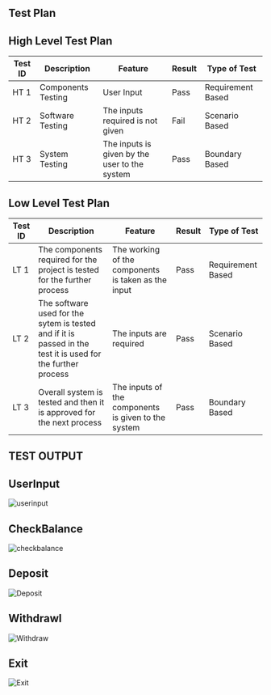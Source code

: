 ## Test Plan

## High Level Test Plan

| Test ID | Description |Feature | Result | Type of Test
|--|--|--|--|--|
| HT 1 | Components Testing |  User Input | Pass | Requirement Based 
| HT 2 | Software Testing | The inputs required is not given| Fail | Scenario Based 
| HT 3 | System Testing | The inputs   is given by the user to the system | Pass | Boundary Based 


## Low Level Test Plan    

| Test ID | Description |Feature| Result | Type of Test
|--|--|--|--|--|
| LT 1 | The components required for the project is tested for the further process | The working of the components is taken as the input | Pass | Requirement Based 
| LT 2 | The software used for the sytem is tested and if it is passed in the test it is used for the further process | The inputs  are required | Pass | Scenario Based 
| LT 3 | Overall system is tested and then it is approved for the next process | The inputs of the components is given to the system | Pass | Boundary Based 



## TEST OUTPUT

##  UserInput

![userinput](https://user-images.githubusercontent.com/84704212/142994408-2e16099c-9ada-41d1-8d5d-327997b7ba6b.PNG)

##  CheckBalance

![checkbalance](https://user-images.githubusercontent.com/84704212/142994400-19779dac-f714-479c-9cb4-868071a4ade3.PNG)

##  Deposit

![Deposit](https://user-images.githubusercontent.com/84704212/142994402-6ca4f5d9-f863-498c-8f56-39d8474841b4.PNG)

##  Withdrawl

![Withdraw](https://user-images.githubusercontent.com/84704212/142994410-54c53822-522b-4806-a1f5-62f4753fbd4b.PNG)

##  Exit

![Exit](https://user-images.githubusercontent.com/84704212/142994406-66e717b9-34bb-4b4c-a029-3738fa106731.PNG)


